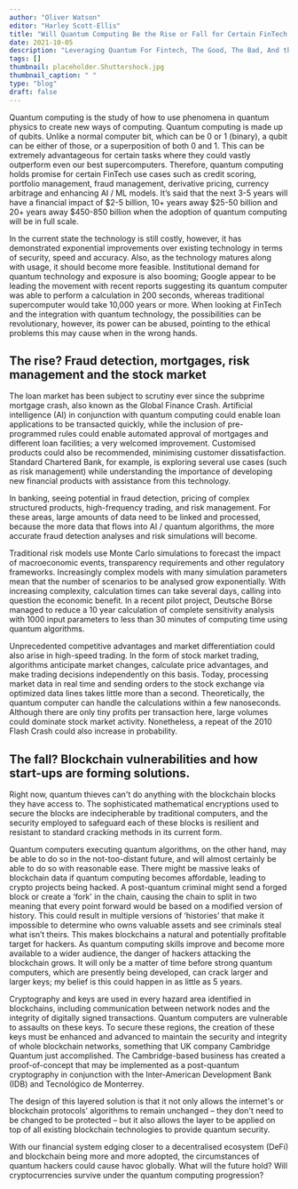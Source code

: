```yaml
---
author: "Oliver Watson"
editor: "Harley Scott-Ellis"
title: "Will Quantum Computing Be the Rise or Fall for Certain FinTech Innovations?"
date: 2021-10-05
description: "Leveraging Quantum For Fintech, The Good, The Bad, And the Ugly."
tags: []
thumbnail: placeholder.Shuttershock.jpg
thumbnail_caption: " "
type: "blog"
draft: false
---
```


Quantum computing is the study of how to use phenomena in quantum physics to create new ways of computing. Quantum computing is made up of qubits. Unlike a normal computer bit, which can be 0 or 1 (binary), a qubit can be either of those, or a superposition of both 0 and 1. This can be extremely advantageous for certain tasks where they could vastly outperform even our best supercomputers. Therefore, quantum computing holds promise for certain FinTech use cases such as credit scoring, portfolio management, fraud management, derivative pricing, currency arbitrage and enhancing AI / ML models. It’s said that the next 3-5 years will have a financial impact of $2-5 billion, 10+ years away $25-50 billion and 20+ years away $450-850 billion when the adoption of quantum computing will be in full scale. 

In the current state the technology is still costly, however, it has demonstrated exponential improvements over existing technology in terms of security, speed and accuracy. Also, as the technology matures along with usage, it should become more feasible. Institutional demand for quantum technology and exposure is also booming; Google appear to be leading the movement with recent reports suggesting its quantum computer was able to perform a calculation in 200 seconds, whereas traditional supercomputer would take 10,000 years or more. When looking at FinTech and the integration with quantum technology, the possibilities can be revolutionary, however, its power can be abused, pointing to the ethical problems this may cause when in the wrong hands.

## The rise? Fraud detection, mortgages, risk management and the stock market

The loan market has been subject to scrutiny ever since the subprime mortgage crash, also known as the Global Finance Crash. Artificial intelligence (AI) in conjunction with quantum computing could enable loan applications to be transacted quickly, while the inclusion of pre-programmed rules could enable automated approval of mortgages and different loan facilities; a very welcomed improvement. Customised products could also be recommended, minimising customer dissatisfaction. Standard Chartered Bank, for example, is exploring several use cases (such as risk management) while understanding the importance of developing new financial products with assistance from this technology.

In banking, seeing potential in fraud detection, pricing of complex structured products, high-frequency trading, and risk management. For these areas, large amounts of data need to be linked and processed, because the more data that flows into AI / quantum algorithms, the more accurate fraud detection analyses and risk simulations will become.

Traditional risk models use Monte Carlo simulations to forecast the impact of macroeconomic events, transparency requirements and other regulatory frameworks. Increasingly complex models with many simulation parameters mean that the number of scenarios to be analysed grow exponentially. With increasing complexity, calculation times can take several days, calling into question the economic benefit. In a recent pilot project, Deutsche Börse managed to reduce a 10 year calculation of complete sensitivity analysis with 1000 input parameters to less than 30 minutes of computing time using quantum algorithms.

Unprecedented competitive advantages and market differentiation could also arise in high-speed trading. In the form of stock market trading, algorithms anticipate market changes, calculate price advantages, and make trading decisions independently on this basis. Today, processing market data in real time and sending orders to the stock exchange via optimized data lines takes little more than a second. Theoretically, the quantum computer can handle the calculations within a few nanoseconds. Although there are only tiny profits per transaction here, large volumes could dominate stock market activity. Nonetheless, a repeat of the 2010 Flash Crash could also increase in probability. 


## The fall? Blockchain vulnerabilities and how start-ups are forming solutions. 

Right now, quantum thieves can't do anything with the blockchain blocks they have access to. The sophisticated mathematical encryptions used to secure the blocks are indecipherable by traditional computers, and the security employed to safeguard each of these blocks is resilient and resistant to standard cracking methods in its current form.

Quantum computers executing quantum algorithms, on the other hand, may be able to do so in the not-too-distant future, and will almost certainly be able to do so with reasonable ease. There might be massive leaks of blockchain data if quantum computing becomes affordable, leading to crypto projects being hacked. A post-quantum criminal might send a forged block or create a ‘fork' in the chain, causing the chain to split in two meaning that every point forward would be based on a modified version of history. This could result in multiple versions of ‘histories’ that make it impossible to determine who owns valuable assets and see criminals steal what isn’t theirs. This makes blockchains a natural and potentially profitable target for hackers. As quantum computing skills improve and become more available to a wider audience, the danger of hackers attacking the blockchain grows. It will only be a matter of time before strong quantum computers, which are presently being developed, can crack larger and larger keys; my belief is this could happen in as little as 5 years.

Cryptography and keys are used in every hazard area identified in blockchains, including communication between network nodes and the integrity of digitally signed transactions. Quantum computers are vulnerable to assaults on these keys. To secure these regions, the creation of these keys must be enhanced and advanced to maintain the security and integrity of whole blockchain networks, something that UK company Cambridge Quantum just accomplished. The Cambridge-based business has created a proof-of-concept that may be implemented as a post-quantum cryptography in conjunction with the Inter-American Development Bank (IDB) and Tecnológico de Monterrey.

The design of this layered solution is that it not only allows the internet's or blockchain protocols' algorithms to remain unchanged – they don't need to be changed to be protected – but it also allows the layer to be applied on top of all existing blockchain technologies to provide quantum security.

With our financial system edging closer to a decentralised ecosystem (DeFi) and blockchain being more and more adopted, the circumstances of quantum hackers could cause havoc globally. What will the future hold? Will cryptocurrencies survive under the quantum computing progression?
